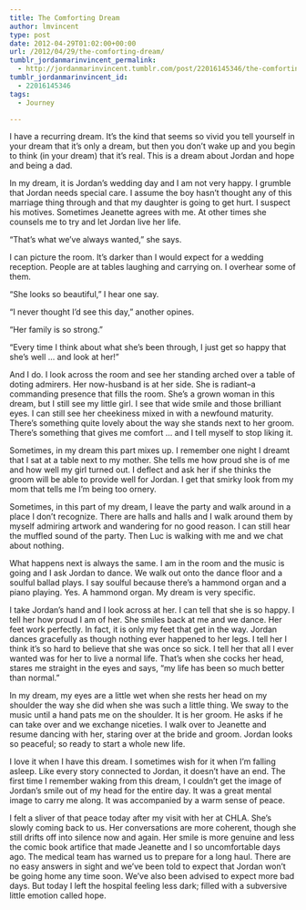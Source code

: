```yaml
---
title: The Comforting Dream
author: lmvincent
type: post
date: 2012-04-29T01:02:00+00:00
url: /2012/04/29/the-comforting-dream/
tumblr_jordanmarinvincent_permalink:
  - http://jordanmarinvincent.tumblr.com/post/22016145346/the-comforting-dream
tumblr_jordanmarinvincent_id:
  - 22016145346
tags:
  - Journey

---
```

I have a recurring dream. It’s the kind that seems so vivid you tell yourself in your dream that it’s only a dream, but then you don’t wake up and you begin to think (in your dream) that it’s real. This is a dream about Jordan and hope and being a dad.

In my dream, it is Jordan’s wedding day and I am not very happy. I grumble that Jordan needs special care. I assume the boy hasn’t thought any of this marriage thing through and that my daughter is going to get hurt. I suspect his motives. Sometimes Jeanette agrees with me. At other times she counsels me to try and let Jordan live her life.

“That’s what we’ve always wanted,” she says.

I can picture the room. It’s darker than I would expect for a wedding reception. People are at tables laughing and carrying on. I overhear some of them.

“She looks so beautiful,” I hear one say.

“I never thought I’d see this day,” another opines.

“Her family is so strong.”

“Every time I think about what she’s been through, I just get so happy that she’s well … and look at her!”

And I do. I look across the room and see her standing arched over a table of doting admirers. Her now-husband is at her side. She is radiant–a commanding presence that fills the room. She’s a grown woman in this dream, but I still see my little girl. I see that wide smile and those brilliant eyes. I can still see her cheekiness mixed in with a newfound maturity. There’s something quite lovely about the way she stands next to her groom. There’s something that gives me comfort … and I tell myself to stop liking it.

Sometimes, in my dream this part mixes up. I remember one night I dreamt that I sat at a table next to my mother. She tells me how proud she is of me and how well my girl turned out. I deflect and ask her if she thinks the groom will be able to provide well for Jordan. I get that smirky look from my mom that tells me I’m being too ornery.

Sometimes, in this part of my dream, I leave the party and walk around in a place I don’t recognize. There are halls and halls and I walk around them by myself admiring artwork and wandering for no good reason. I can still hear the muffled sound of the party. Then Luc is walking with me and we chat about nothing.

What happens next is always the same. I am in the room and the music is going and I ask Jordan to dance. We walk out onto the dance floor and a soulful ballad plays. I say soulful because there’s a hammond organ and a piano playing. Yes. A hammond organ. My dream is very specific.

I take Jordan’s hand and I look across at her. I can tell that she is so happy. I tell her how proud I am of her. She smiles back at me and we dance. Her feet work perfectly. In fact, it is only my feet that get in the way. Jordan dances gracefully as though nothing ever happened to her legs. I tell her I think it’s so hard to believe that she was once so sick. I tell her that all I ever wanted was for her to live a normal life. That’s when she cocks her head, stares me straight in the eyes and says, “my life has been so much better than normal.”

In my dream, my eyes are a little wet when she rests her head on my shoulder the way she did when she was such a little thing. We sway to the music until a hand pats me on the shoulder. It is her groom. He asks if he can take over and we exchange niceties. I walk over to Jeanette and resume dancing with her, staring over at the bride and groom. Jordan looks so peaceful; so ready to start a whole new life.

I love it when I have this dream. I sometimes wish for it when I’m falling asleep. Like every story connected to Jordan, it doesn’t have an end. The first time I remember waking from this dream, I couldn’t get the image of Jordan’s smile out of my head for the entire day. It was a great mental image to carry me along. It was accompanied by a warm sense of peace.

I felt a sliver of that peace today after my visit with her at CHLA. She’s slowly coming back to us. Her conversations are more coherent, though she still drifts off into silence now and again. Her smile is more genuine and less the comic book artifice that made Jeanette and I so uncomfortable days ago. The medical team has warned us to prepare for a long haul. There are no easy answers in sight and we’ve been told to expect that Jordan won’t be going home any time soon. We’ve also been advised to expect more bad days. But today I left the hospital feeling less dark; filled with a subversive little emotion called hope.